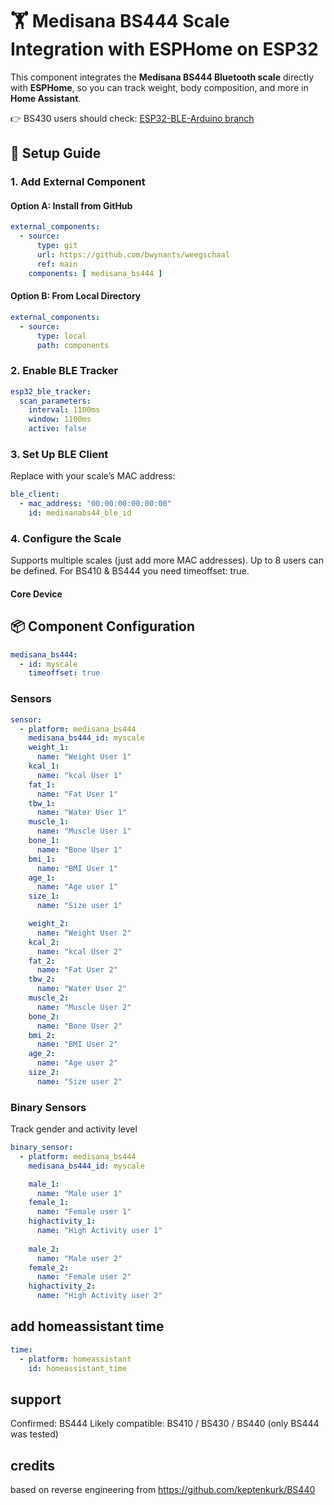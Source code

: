 # 🏋️ Medisana BS444 Scale Integration with ESPHome on ESP32  
This component integrates the **Medisana BS444 Bluetooth scale** directly with **ESPHome**, so you can track weight, body composition, and more in **Home Assistant**.  

👉 BS430 users should check: [ESP32-BLE-Arduino branch](https://github.com/bwynants/weegschaal/tree/ESP32-BLE-Arduino)

## 🔧 Setup Guide  

### 1. Add External Component  
#### Option A: Install from GitHub  
```yaml
external_components:
  - source:
      type: git
      url: https://github.com/bwynants/weegschaal
      ref: main
    components: [ medisana_bs444 ]
```

#### Option B: From Local Directory

```yaml
external_components:
  - source: 
      type: local
      path: components
```

### 2. Enable BLE Tracker

```yaml
esp32_ble_tracker:
  scan_parameters:
    interval: 1100ms
    window: 1100ms
    active: false
```

### 3. Set Up BLE Client

Replace with your scale’s MAC address:


```yaml
ble_client:
  - mac_address: "00:00:00:00:00:00"
    id: medisanabs44_ble_id
```

### 4. Configure the Scale

Supports multiple scales (just add more MAC addresses).
Up to 8 users can be defined.
For BS410 & BS444 you need timeoffset: true.

#### Core Device

## 📦 Component Configuration

```yaml
medisana_bs444:
  - id: myscale
    timeoffset: true 
```

### Sensors

```yaml
sensor:
  - platform: medisana_bs444
    medisana_bs444_id: myscale
    weight_1:
      name: "Weight User 1"
    kcal_1:
      name: "kcal User 1"
    fat_1:
      name: "Fat User 1"
    tbw_1:
      name: "Water User 1"
    muscle_1:
      name: "Muscle User 1"
    bone_1:
      name: "Bone User 1"
    bmi_1:
      name: "BMI User 1"
    age_1:
      name: "Age user 1"
    size_1:
      name: "Size user 1"

    weight_2:
      name: "Weight User 2"
    kcal_2:
      name: "kcal User 2"
    fat_2:
      name: "Fat User 2"
    tbw_2:
      name: "Water User 2"
    muscle_2:
      name: "Muscle User 2"
    bone_2:
      name: "Bone User 2"
    bmi_2:
      name: "BMI User 2"
    age_2:
      name: "Age user 2"
    size_2:
      name: "Size user 2"
```

### Binary Sensors

Track gender and activity level

```yaml
binary_sensor:
  - platform: medisana_bs444
    medisana_bs444_id: myscale

    male_1:
      name: "Male user 1"
    female_1:
      name: "Female user 1"
    highactivity_1:
      name: "High Activity user 1"
    
    male_2:
      name: "Male user 2"
    female_2:
      name: "Female user 2"
    highactivity_2:
      name: "High Activity user 2"
```


## add homeassistant time

```yaml
time:
  - platform: homeassistant
    id: homeassistant_time
```

## support

Confirmed: BS444
Likely compatible: BS410 / BS430 / BS440
(only BS444 was tested)

## credits
based on reverse engineering from https://github.com/keptenkurk/BS440
